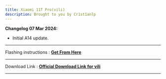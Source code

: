 ```yaml
---
title: Xiaomi 11T Pro(vili)
description: Brought to you by Cr1st1anlp
---
```


<b>Changelog 07 Mar 2024:</b>
- Initial A14 update.


----
Flashing instructions : [**Get From Here**](vili_inst.md)

----
Download Link : [**Official Download Link for vili**](https://sourceforge.net/projects/projectmatrixx/files/Android-14/vili/)

----
